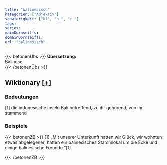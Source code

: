 ```yaml
---
title: "balinesisch"
kategorien: ["Adjektiv"]
schwierigkeit: ["k1", "h_", "r_"]
tags:
series:
mainDornseiffs:
domainDornseiffs:
url: "balinesisch"
---
```


{{< betonenÜbs >}}
**Übersetzung:**  
Balinese  
{{< /betonenÜbs >}}

## Wiktionary [[+](https://de.wiktionary.org/wiki/balinesisch)]

### Bedeutungen
[1] die indonesische Inseln Bali betreffend, zu ihr gehörend, von ihr stammend  

### Beispiele
{{< betonenZB >}}
[1] „Mit unserer Unterkunft hatten wir Glück, wir wohnten etwas abgelegener, hatten ein balinesisches Stammlokal um die Ecke und einige balinesische Freunde.“[1]  

{{< /betonenZB >}}

